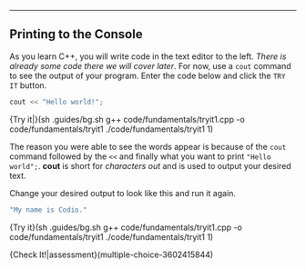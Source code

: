 ----------

## Printing to the Console
As you learn C++, you will write code in the text editor to the left. _There is already some code there we will cover later_. For now, use a `cout` command to see the output of your program. Enter the code below and click the `TRY IT` button.

```c++
cout << "Hello world!";
```

{Try it|}(sh .guides/bg.sh g++ code/fundamentals/tryit1.cpp -o code/fundamentals/tryit1 ./code/fundamentals/tryit1 1)

The reason you were able to see the words appear is because of the `cout` command followed by the `<<` and finally what you want to print `"Hello world";`. __cout__ is short for _characters out_ and is used to output your desired text.

Change your desired output to look like this and run it again.

```c++
"My name is Codio."
```

{Try it}(sh .guides/bg.sh g++ code/fundamentals/tryit1.cpp -o code/fundamentals/tryit1 ./code/fundamentals/tryit1 1)

{Check It!|assessment}(multiple-choice-3602415844)
